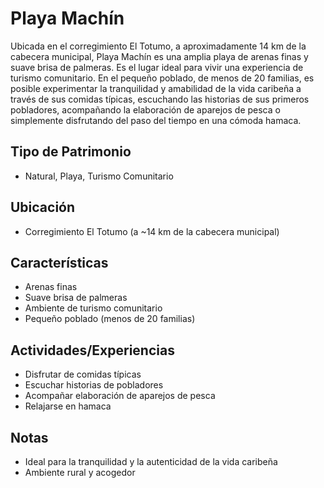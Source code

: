# Playa Machín

Ubicada en el corregimiento El Totumo, a aproximadamente 14 km de la cabecera municipal, Playa Machín es una amplia playa de arenas finas y suave brisa de palmeras. Es el lugar ideal para vivir una experiencia de turismo comunitario. En el pequeño poblado, de menos de 20 familias, es posible experimentar la tranquilidad y amabilidad de la vida caribeña a través de sus comidas típicas, escuchando las historias de sus primeros pobladores, acompañando la elaboración de aparejos de pesca o simplemente disfrutando del paso del tiempo en una cómoda hamaca.

## Tipo de Patrimonio
- Natural, Playa, Turismo Comunitario

## Ubicación
- Corregimiento El Totumo (a ~14 km de la cabecera municipal)

## Características
- Arenas finas
- Suave brisa de palmeras
- Ambiente de turismo comunitario
- Pequeño poblado (menos de 20 familias)

## Actividades/Experiencias
- Disfrutar de comidas típicas
- Escuchar historias de pobladores
- Acompañar elaboración de aparejos de pesca
- Relajarse en hamaca

## Notas
- Ideal para la tranquilidad y la autenticidad de la vida caribeña
- Ambiente rural y acogedor 